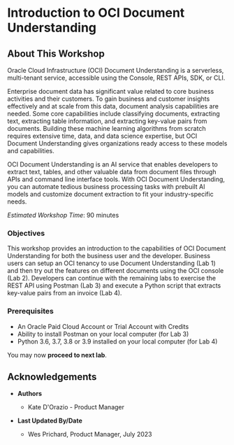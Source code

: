# Introduction to OCI Document Understanding

## About This Workshop

Oracle Cloud Infrastructure (OCI) Document Understanding is a serverless, multi-tenant service, accessible using the Console, REST APIs, SDK, or CLI.

Enterprise document data has significant value related to core business activities and their customers. To gain business and customer insights effectively and at scale from this data, document analysis capabilities are needed. Some core capabilities include classifying documents, extracting text, extracting table information, and extracting key-value pairs from documents. Building these machine learning algorithms from scratch requires extensive time, data, and data science expertise, but OCI Document Understanding gives organizations ready access to these models and capabilities. 

OCI Document Understanding is an AI service that enables developers to extract text, tables, and other valuable data from document files through APIs and command line interface tools. With OCI Document Understanding, you can automate tedious business processing tasks with prebuilt AI models and customize document extraction to fit your industry-specific needs.

*Estimated Workshop Time*: 90 minutes


### Objectives
This workshop provides an introduction to the capabilities of OCI Document Understanding for both the business user and the developer. Business users can setup an OCI tenancy to use Document Understanding (Lab 1) and then try out the features on different documents using the OCI console (Lab 2). Developers can continue with the remaining labs to exercise the REST API using Postman (Lab 3) and execute a Python script that extracts key-value pairs from an invoice (Lab 4).

### Prerequisites
* An Oracle Paid Cloud Account or Trial Account with Credits
* Ability to install Postman on your local computer (for Lab 3)
* Python 3.6, 3.7, 3.8 or 3.9 installed on your local computer (for Lab 4)

You may now **proceed to next lab**.

## Acknowledgements
* **Authors**
    * Kate D'Orazio - Product Manager

* **Last Updated By/Date**
    * Wes Prichard, Product Manager, July 2023
